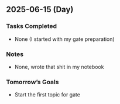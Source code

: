 ## 2025-06-15 (Day)

### Tasks Completed
- None (I started with my gate preparation)

### Notes
- None, wrote that shit in my notebook 

### Tomorrow’s Goals
- Start the first topic for gate

